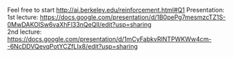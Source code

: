 Feel free to start http://ai.berkeley.edu/reinforcement.html#Q1
Presentation: 
1st lecture: https://docs.google.com/presentation/d/1B0pePg7mesmzcTZ1S-0MwDAKOlSw6vaXhFl33nQeQlI/edit?usp=sharing  
2nd lecture: https://docs.google.com/presentation/d/1mCyFabkvRlNTPWKWw4cm--6NcDDVQevqPotYCZfLIx8/edit?usp=sharing  
  
